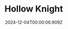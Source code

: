 ---
title: "Hollow Knight"
id: 367520
date: 2024-12-04T00:00:06.909Z
link: games/steam/recent/hollow-knight
image: http://media.steampowered.com/steamcommunity/public/images/apps/367520/7b87aecda896ae747a6e40e3eb63498cb8b84df2.jpg
playtime_2weeks: 64
playtime_forever: 64
playtime_windows_forever: 0
playtime_mac_forever: 0
playtime_linux_forever: 64
playtime_deck_forever: 64
---